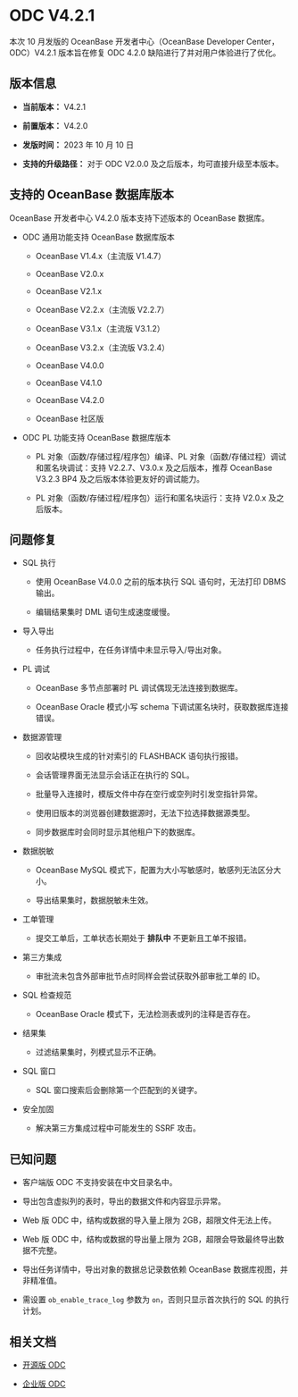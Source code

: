 # ODC V4.2.1

本次 10 月发版的 OceanBase 开发者中心（OceanBase Developer Center，ODC）V4.2.1 版本旨在修复 ODC 4.2.0 缺陷进行了并对用户体验进行了优化。

## 版本信息 

* **当前版本：** V4.2.1

* **前置版本：** V4.2.0

* **发版时间：** 2023 年 10 月 10 日

* **支持的升级路径：** 对于 ODC V2.0.0 及之后版本，均可直接升级至本版本。

## 支持的 OceanBase 数据库版本

OceanBase 开发者中心 V4.2.0 版本支持下述版本的 OceanBase 数据库。

* ODC 通用功能支持 OceanBase 数据库版本

  * OceanBase V1.4.x（主流版 V1.4.7）
  
  * OceanBase V2.0.x
  
  * OceanBase V2.1.x
  
  * OceanBase V2.2.x（主流版 V2.2.7）
  
  * OceanBase V3.1.x（主流版 V3.1.2）
  
  * OceanBase V3.2.x（主流版 V3.2.4）

  * OceanBase V4.0.0

  * OceanBase V4.1.0

  * OceanBase V4.2.0
  
  * OceanBase 社区版

* ODC PL 功能支持 OceanBase 数据库版本

  * PL 对象（函数/存储过程/程序包）编译、PL 对象（函数/存储过程）调试和匿名块调试：支持 V2.2.7、V3.0.x 及之后版本，推荐 OceanBase V3.2.3 BP4 及之后版本体验更友好的调试能力。
  
  * PL 对象（函数/存储过程/程序包）运行和匿名块运行：支持 V2.0.x 及之后版本。

## 问题修复

* SQL 执行

  * 使用 OceanBase V4.0.0 之前的版本执行 SQL 语句时，无法打印 DBMS 输出。

  * 编辑结果集时 DML 语句生成速度缓慢。

* 导入导出

  * 任务执行过程中，在任务详情中未显示导入/导出对象。

* PL 调试

  * OceanBase 多节点部署时 PL 调试偶现无法连接到数据库。

  * OceanBase Oracle 模式小写 schema 下调试匿名块时，获取数据库连接错误。

* 数据源管理

  * 回收站模块生成的针对索引的 FLASHBACK 语句执行报错。

  * 会话管理界面无法显示会话正在执行的 SQL。

  * 批量导入连接时，模版文件中存在空行或空列时引发空指针异常。

  * 使用旧版本的浏览器创建数据源时，无法下拉选择数据源类型。

  * 同步数据库时会同时显示其他租户下的数据库。

* 数据脱敏

  * OceanBase MySQL 模式下，配置为大小写敏感时，敏感列无法区分大小。

  * 导出结果集时，数据脱敏未生效。

* 工单管理

  * 提交工单后，工单状态长期处于 **排队中** 不更新且工单不报错。

* 第三方集成

  * 审批流未包含外部审批节点时同样会尝试获取外部审批工单的 ID。

* SQL 检查规范

  * OceanBase Oracle 模式下，无法检测表或列的注释是否存在。

* 结果集

  * 过滤结果集时，列模式显示不正确。

* SQL 窗口

  * SQL 窗口搜索后会删除第一个匹配到的关键字。

* 安全加固

  * 解决第三方集成过程中可能发生的 SSRF 攻击。

## 已知问题

* 客户端版 ODC 不支持安装在中文目录名中。

* 导出包含虚拟列的表时，导出的数据文件和内容显示异常。

* Web 版 ODC 中，结构或数据的导入量上限为 2GB，超限文件无法上传。

* Web 版 ODC 中，结构或数据的导出量上限为 2GB，超限会导致最终导出数据不完整。

* 导出任务详情中，导出对象的数据总记录数依赖 OceanBase 数据库视图，并非精准值。

* 需设置 `ob_enable_trace_log` 参数为 `on`，否则只显示首次执行的 SQL 的执行计划。

## 相关文档

- [开源版 ODC](https://github.com/oceanbase/odc)

- [企业版 ODC](https://www.oceanbase.com/product/odc)